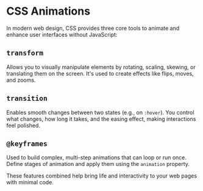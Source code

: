 # CSS Animations 

In modern web design, CSS provides three core tools to animate and enhance user interfaces without JavaScript:

## `transform`
Allows you to visually manipulate elements by rotating, scaling, skewing, or translating them on the screen. It's used to create effects like flips, moves, and zooms.

## `transition`
Enables smooth changes between two states (e.g., on `:hover`). You control what changes, how long it takes, and the easing effect, making interactions feel polished.

## `@keyframes`
Used to build complex, multi-step animations that can loop or run once. Define stages of animation and apply them using the `animation` property.

These features combined help bring life and interactivity to your web pages with minimal code.
